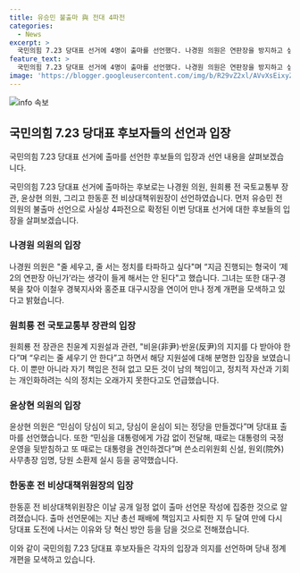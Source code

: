 ```yaml
---
title: 유승민 불출마 與 전대 4파전
categories:
  - News
excerpt: >
  국민의힘 7.23 당대표 선거에 4명이 출마를 선언했다. 나경원 의원은 연판장을 방지하고 싶다며 줄 세우기 정치를 타파하고 싶다고 밝혔고, 원희룡은 남 탓 정치는 오래가지 못한다고 주장했다. 윤상현 의원은 민심을 전달하고 대통령을 견인하겠다는 공약을 내놨고, 한동훈은 당 혁신 방안을 작성 중이라고 전해졌다. 이에 유승민 전 의원은 불출마를 선언하여 사실상 4파전으로 진행될 전망이다.
feature_text: >
  국민의힘 7.23 당대표 선거에 4명이 출마를 선언했다. 나경원 의원은 연판장을 방지하고 싶다며 줄 세우기 정치를 타파하고 싶다고 밝혔고, 원희룡은 남 탓 정치는 오래가지 못한다고 주장했다. 윤상현 의원은 민심을 전달하고 대통령을 견인하겠다는 공약을 내놨고, 한동훈은 당 혁신 방안을 작성 중이라고 전해졌다. 이에 유승민 전 의원은 불출마를 선언하여 사실상 4파전으로 진행될 전망이다.
image: 'https://blogger.googleusercontent.com/img/b/R29vZ2xl/AVvXsEixyZcFfHzMRdzZMjFBmAUKJYCLCGyLL1o632UiGVXcaFdKo_bkvkuCioo0uUKlGfBVcT3P84aROyZIXSBEx3Aw5nCQ3pTgDom1WDC4m8eifvWiAmWEEVb4x6G_l8C0QH225ldMjyaFvpxGEBGNO37VmDTDMHGhJPq73UglMfDca1-0aw/s1600/blogspot.png'
---
```


<p><img src="https://blogger.googleusercontent.com/img/b/R29vZ2xl/AVvXsEixyZcFfHzMRdzZMjFBmAUKJYCLCGyLL1o632UiGVXcaFdKo_bkvkuCioo0uUKlGfBVcT3P84aROyZIXSBEx3Aw5nCQ3pTgDom1WDC4m8eifvWiAmWEEVb4x6G_l8C0QH225ldMjyaFvpxGEBGNO37VmDTDMHGhJPq73UglMfDca1-0aw/s1600/blogspot.png" alt="info 속보" /></p>

<h2 data-ke-size="size26">국민의힘 7.23 당대표 후보자들의 선언과 입장</h2>

<p>국민의힘 7.23 당대표 선거에 출마를 선언한 후보들의 입장과 선언 내용을 살펴보겠습니다.</p>

<p data-ke-size="size16">국민의힘 7.23 당대표 선거에 출마하는 후보로는 나경원 의원, 원희룡 전 국토교통부 장관, 윤상현 의원, 그리고 한동훈 전 비상대책위원장이 선언하였습니다. 먼저 유승민 전 의원의 불출마 선언으로 사실상 4파전으로 확정된 이번 당대표 선거에 대한 후보들의 입장을 살펴보겠습니다.</p>

<h3>나경원 의원의 입장</h3>

<p data-ke-size="size16">나경원 의원은 "줄 세우고, 줄 서는 정치를 타파하고 싶다"며 “지금 진행되는 형국이 ‘제2의 연판장 아닌가’라는 생각이 들게 해서는 안 된다"고 했습니다. 그녀는 또한 대구·경북을 찾아 이철우 경북지사와 홍준표 대구시장을 연이어 만나 정계 개편을 모색하고 있다고 밝혔습니다.</p>

<h3>원희룡 전 국토교통부 장관의 입장</h3>

<p data-ke-size="size16">원희룡 전 장관은 친윤계 지원설과 관련, "비윤(非尹)·반윤(反尹)의 지지를 다 받아야 한다”며 “우리는 줄 세우기 안 한다”고 하면서 해당 지원설에 대해 분명한 입장을 보였습니다. 이 뿐만 아니라 자기 책임은 전혀 없고 모든 것이 남의 책임이고, 정치적 자산과 기회는 개인화하려는 식의 정치는 오래가지 못한다고도 언급했습니다.</p>

<h3>윤상현 의원의 입장</h3>

<p data-ke-size="size16">윤상현 의원은 “민심이 당심이 되고, 당심이 윤심이 되는 정당을 만들겠다”며 당대표 출마를 선언했습니다. 또한 “민심을 대통령에게 가감 없이 전달해, 때로는 대통령의 국정 운영을 뒷받침하고 또 때로는 대통령을 견인하겠다”며 쓴소리위원회 신설, 원외(院外) 사무총장 임명, 당원 소환제 실시 등을 공약했습니다.</p>

<h3>한동훈 전 비상대책위원장의 입장</h3>

<p data-ke-size="size16">한동훈 전 비상대책위원장은 이날 공개 일정 없이 출마 선언문 작성에 집중한 것으로 알려졌습니다. 출마 선언문에는 지난 총선 패배에 책임지고 사퇴한 지 두 달여 만에 다시 당대표 도전에 나서는 이유와 당 혁신 방안 등을 담을 것으로 전해졌습니다.</p>

<p>이와 같이 국민의힘 7.23 당대표 후보자들은 각자의 입장과 의지를 선언하며 당내 정계개편을 모색하고 있습니다.</p>

